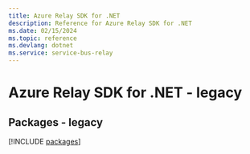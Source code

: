 ```yaml
---
title: Azure Relay SDK for .NET
description: Reference for Azure Relay SDK for .NET
ms.date: 02/15/2024
ms.topic: reference
ms.devlang: dotnet
ms.service: service-bus-relay
---
```

# Azure Relay SDK for .NET - legacy
## Packages - legacy
[!INCLUDE [packages](relay-index.md)]